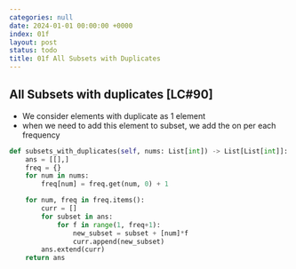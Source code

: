 ```yaml
---
categories: null
date: 2024-01-01 00:00:00 +0000
index: 01f
layout: post
status: todo
title: 01f All Subsets with Duplicates
---
```


## All Subsets with duplicates [LC#90]
- We consider elements with duplicate as 1 element
- when we need to add this element to subset, we add the on per each frequency
```python
def subsets_with_duplicates(self, nums: List[int]) -> List[List[int]]:
    ans = [[],]
    freq = {}
    for num in nums:
        freq[num] = freq.get(num, 0) + 1

    for num, freq in freq.items():
        curr = []
        for subset in ans:
            for f in range(1, freq+1):
                new_subset = subset + [num]*f
                curr.append(new_subset)
        ans.extend(curr)
    return ans
```